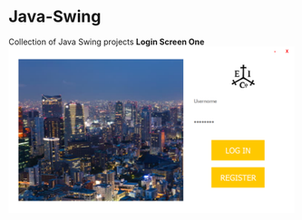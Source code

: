 # Java-Swing
Collection of Java Swing projects
**Login Screen One**
![Login screen one](loginOne.png)
